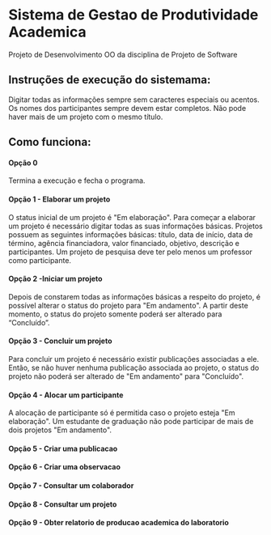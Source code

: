 # Sistema de Gestao de Produtividade Academica
Projeto de Desenvolvimento OO da disciplina de Projeto de Software
## Instruções de execução do sistemama:
Digitar todas as informações sempre sem caracteres especiais ou acentos. Os nomes dos participantes sempre devem estar completos. Não pode haver mais de um projeto com o mesmo título. 
## Como funciona:
#### Opção 0
Termina a execução e fecha o programa.
#### Opção 1 - Elaborar um projeto
O status inicial de um projeto é "Em elaboração". Para começar a elaborar um projeto é necessário digitar todas as suas informações básicas. Projetos possuem
as seguintes informações básicas: título, data de início, data de término, agência financiadora, valor financiado, objetivo, descrição e participantes. Um projeto de pesquisa deve ter pelo menos um professor como participante.
#### Opção 2 -Iniciar um projeto
Depois de constarem todas as informações básicas a respeito do projeto, é possível alterar o status do projeto para "Em andamento". A partir deste momento, o status do projeto
somente poderá ser alterado para “Concluído”. 
#### Opção 3 - Concluir um projeto
Para concluir um projeto é necessário existir publicações associadas a ele. Então, se não huver nenhuma publicação associada ao projeto, o status do projeto não poderá ser alterado de "Em andamento" para "Concluído".
#### Opção 4 - Alocar um participante
A alocação de participante só é permitida caso o projeto esteja "Em elaboração". Um estudante de graduação não pode participar de mais de dois projetos "Em andamento".
#### Opção 5 - Criar uma publicacao
#### Opção 6 - Criar uma observacao
#### Opção 7 - Consultar um colaborador
#### Opção 8 - Consultar um projeto
#### Opção 9 - Obter relatorio de producao academica do laboratorio
